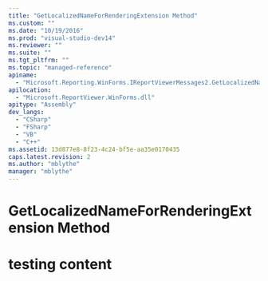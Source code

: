 ```yaml
---
title: "GetLocalizedNameForRenderingExtension Method"
ms.custom: ""
ms.date: "10/19/2016"
ms.prod: "visual-studio-dev14"
ms.reviewer: ""
ms.suite: ""
ms.tgt_pltfrm: ""
ms.topic: "managed-reference"
apiname: 
  - "Microsoft.Reporting.WinForms.IReportViewerMessages2.GetLocalizedNameForRenderingExtension"
apilocation: 
  - "Microsoft.ReportViewer.WinForms.dll"
apitype: "Assembly"
dev_langs: 
  - "CSharp"
  - "FSharp"
  - "VB"
  - "C++"
ms.assetid: 13d877e8-8f23-4c24-bf5e-aa35e0170435
caps.latest.revision: 2
ms.author: "mblythe"
manager: "mblythe"
---
```

# GetLocalizedNameForRenderingExtension Method
# testing content